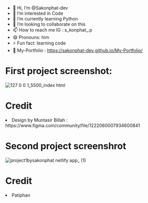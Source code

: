 - 👋 Hi, I’m @Sakonphat-dev
- 👀 I’m interested in Code
- 🌱 I’m currently learning Python
- 💞️ I’m looking to collaborate on this
- 📫 How to reach me IG : s_konphat_.p
- 😄 Pronouns: him
- ⚡ Fun fact: learning code
- 📝 My-Portfolio : https://sakonphat-dev.github.io/My-Portfolio/ 

<!---
Sakonphat-dev/Sakonphat-dev is a ✨ special ✨ repository because its `README.md` (this file) appears on your GitHub profile.
You can click the Preview link to take a look at your changes.
--->
<h1>First project screenshot:</h1>

![127 0 0 1_5500_index html](https://github.com/user-attachments/assets/ee4c51a4-1fcf-4977-864b-355f57591d6c)

<h1>Credit</h1>
<li>Design by Muntasir Billah : https://www.figma.com/community/file/1222060007934600841</li>

<h1>Second project screenshrot</h1>

![project1bysakonphat netlify app_ (1)](https://github.com/user-attachments/assets/31b13461-4d63-4aaa-8c6a-f53578d00c43)


<h1>Credit</h1>
<li>Patiphan</li>
